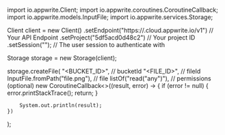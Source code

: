 import io.appwrite.Client;
import io.appwrite.coroutines.CoroutineCallback;
import io.appwrite.models.InputFile;
import io.appwrite.services.Storage;

Client client = new Client()
    .setEndpoint("https://<REGION>.cloud.appwrite.io/v1") // Your API Endpoint
    .setProject("5df5acd0d48c2") // Your project ID
    .setSession(""); // The user session to authenticate with

Storage storage = new Storage(client);

storage.createFile(
    "<BUCKET_ID>", // bucketId
    "<FILE_ID>", // fileId
    InputFile.fromPath("file.png"), // file
    listOf("read("any")"), // permissions (optional)
    new CoroutineCallback<>((result, error) -> {
        if (error != null) {
            error.printStackTrace();
            return;
        }

        System.out.println(result);
    })
);

